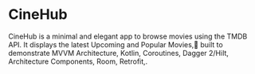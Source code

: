 # CineHub
CineHub is a minimal and elegant app to browse movies using the TMDB API. It displays the latest Upcoming and Popular Movies,📲 built to demonstrate MVVM Architecture, Kotlin, Coroutines, Dagger 2/Hilt, Architecture Components, Room, Retrofit,.
